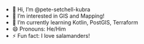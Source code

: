 - 👋 Hi, I’m @pete-setchell-kubra
- 👀 I’m interested in GIS and Mapping!
- 🌱 I’m currently learning Kotlin, PostGIS, Terraform
- 😄 Pronouns: He/Him
- ⚡ Fun fact: I love salamanders!

<!---
pete-setchell-kubra/pete-setchell-kubra is a ✨ special ✨ repository because its `README.md` (this file) appears on your GitHub profile.
You can click the Preview link to take a look at your changes.
--->
